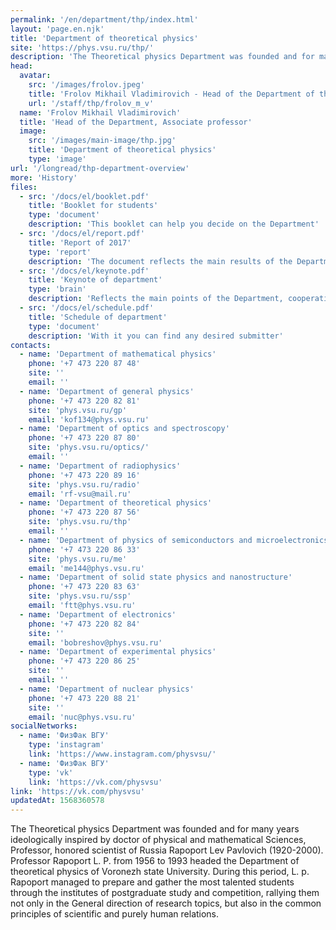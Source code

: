 ```yaml
---
permalink: '/en/department/thp/index.html'
layout: 'page.en.njk'
title: 'Department of theoretical physics'
site: 'https://phys.vsu.ru/thp/'
description: 'The Theoretical physics Department was founded and for many years ideologically inspired by doctor of physical and mathematical Sciences, Professor, honored scientist of Russia Rapoport Lev Pavlovich (1920-2000). Professor Rapoport L. P. from 1956 to 1993 headed the Department of theoretical physics of Voronezh state University. During this period, L. p. Rapoport managed to prepare and gather the most talented students through the institutes of postgraduate study and competition, rallying them not only in the General direction of research topics, but also in the common principles of scientific and purely human relations.'
head:
  avatar:
    src: '/images/frolov.jpeg'
    title: 'Frolov Mikhail Vladimirovich - Head of the Department of theoretical physics'
    url: '/staff/thp/frolov_m_v'
  name: 'Frolov Mikhail Vladimirovich'
  title: 'Head of the Department, Associate professor'
  image:
    src: '/images/main-image/thp.jpg'
    title: 'Department of theoretical physics'
    type: 'image'
url: '/longread/thp-department-overview'
more: 'History'
files:
  - src: '/docs/el/booklet.pdf'
    title: 'Booklet for students'
    type: 'document'
    description: 'This booklet can help you decide on the Department'
  - src: '/docs/el/report.pdf'
    title: 'Report of 2017'
    type: 'report'
    description: 'The document reflects the main results of the Department'
  - src: '/docs/el/keynote.pdf'
    title: 'Keynote of department'
    type: 'brain'
    description: 'Reflects the main points of the Department, cooperation and scientific achievements'
  - src: '/docs/el/schedule.pdf'
    title: 'Schedule of department'
    type: 'document'
    description: 'With it you can find any desired submitter'
contacts:
  - name: 'Department of mathematical physics'
    phone: '+7 473 220 87 48'
    site: ''
    email: ''
  - name: 'Department of general physics'
    phone: '+7 473 220 82 81'
    site: 'phys.vsu.ru/gp'
    email: 'kof134@phys.vsu.ru'
  - name: 'Department of optics and spectroscopy'
    phone: '+7 473 220 87 80'
    site: 'phys.vsu.ru/optics/'
    email: ''
  - name: 'Department of radiophysics'
    phone: '+7 473 220 89 16'
    site: 'phys.vsu.ru/radio'
    email: 'rf-vsu@mail.ru'
  - name: 'Department of theoretical physics'
    phone: '+7 473 220 87 56'
    site: 'phys.vsu.ru/thp'
    email: ''
  - name: 'Department of physics of semiconductors and microelectronics'
    phone: '+7 473 220 86 33'
    site: 'phys.vsu.ru/me'
    email: 'me144@phys.vsu.ru'
  - name: 'Department of solid state physics and nanostructure'
    phone: '+7 473 220 83 63'
    site: 'phys.vsu.ru/ssp'
    email: 'ftt@phys.vsu.ru'
  - name: 'Department of electronics'
    phone: '+7 473 220 82 84'
    site: ''
    email: 'bobreshov@phys.vsu.ru'
  - name: 'Department of experimental physics'
    phone: '+7 473 220 86 25'
    site: ''
    email: ''
  - name: 'Department of nuclear physics'
    phone: '+7 473 220 88 21'
    site: ''
    email: 'nuc@phys.vsu.ru'
socialNetworks:
  - name: 'ФизФак ВГУ'
    type: 'instagram'
    link: 'https://www.instagram.com/physvsu/'
  - name: 'ФизФак ВГУ'
    type: 'vk'
    link: 'https://vk.com/physvsu'
link: 'https://vk.com/physvsu'
updatedAt: 1568360578
---
```

The Theoretical physics Department was founded and for many years ideologically inspired by doctor of physical and mathematical Sciences, Professor, honored scientist of Russia Rapoport Lev Pavlovich (1920-2000). Professor Rapoport L. P. from 1956 to 1993 headed the Department of theoretical physics of Voronezh state University. During this period, L. p. Rapoport managed to prepare and gather the most talented students through the institutes of postgraduate study and competition, rallying them not only in the General direction of research topics, but also in the common principles of scientific and purely human relations.
